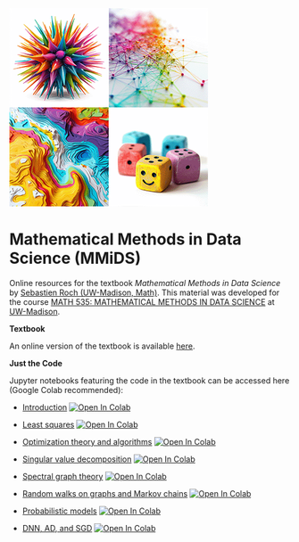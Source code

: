 ![MMiDS logo](./mmids-cover.png)

# Mathematical Methods in Data Science (MMiDS)

Online resources for the textbook *Mathematical Methods in Data Science*  by [Sebastien Roch (UW-Madison, Math)](https://people.math.wisc.edu/~roch/).
This material was developed for the course [MATH 535: MATHEMATICAL METHODS IN DATA SCIENCE](https://people.math.wisc.edu/~roch/mmids/) at [UW-Madison](https://www.wisc.edu/).

**Textbook**

An online version of the textbook is available [here](https://mmids-textbook.github.io/).

**Just the Code**

Jupyter notebooks featuring the code in the textbook can be accessed here (Google Colab recommended):

- [Introduction](https://github.com/MMiDS-textbook/MMiDS-textbook.github.io/blob/main/just_the_code/roch_mmids_chap_intro_notebook.ipynb)
[![Open In Colab](https://colab.research.google.com/assets/colab-badge.svg)](https://colab.research.google.com/github/MMiDS-textbook/MMiDS-textbook.github.io/blob/main/just_the_code/roch_mmids_chap_intro_notebook.ipynb)

- [Least squares](https://github.com/MMiDS-textbook/MMiDS-textbook.github.io/blob/main/just_the_code/roch_mmids_chap_ls_notebook.ipynb)
[![Open In Colab](https://colab.research.google.com/assets/colab-badge.svg)](https://colab.research.google.com/github/MMiDS-textbook/MMiDS-textbook.github.io/blob/main/just_the_code/roch_mmids_chap_ls_notebook.ipynb)

- [Optimization theory and algorithms](https://github.com/MMiDS-textbook/MMiDS-textbook.github.io/blob/main/just_the_code/roch_mmids_chap_opt_notebook.ipynb)
[![Open In Colab](https://colab.research.google.com/assets/colab-badge.svg)](https://colab.research.google.com/github/MMiDS-textbook/MMiDS-textbook.github.io/blob/main/just_the_code/roch_mmids_chap_opt_notebook.ipynb)

- [Singular value decomposition](https://github.com/MMiDS-textbook/MMiDS-textbook.github.io/blob/main/just_the_code/roch_mmids_chap_svd_notebook.ipynb)
[![Open In Colab](https://colab.research.google.com/assets/colab-badge.svg)](https://colab.research.google.com/github/MMiDS-textbook/MMiDS-textbook.github.io/blob/main/just_the_code/roch_mmids_chap_svd_notebook.ipynb)

- [Spectral graph theory](https://github.com/MMiDS-textbook/MMiDS-textbook.github.io/blob/main/just_the_code/roch_mmids_chap_specgraph_notebook.ipynb)
[![Open In Colab](https://colab.research.google.com/assets/colab-badge.svg)](https://colab.research.google.com/github/MMiDS-textbook/MMiDS-textbook.github.io/blob/main/just_the_code/roch_mmids_chap_specgraph_notebook.ipynb)

- [Random walks on graphs and Markov chains](https://github.com/MMiDS-textbook/MMiDS-textbook.github.io/blob/main/just_the_code/roch_mmids_chap_rwmc_notebook.ipynb)
[![Open In Colab](https://colab.research.google.com/assets/colab-badge.svg)](https://colab.research.google.com/github/MMiDS-textbook/MMiDS-textbook.github.io/blob/main/just_the_code/roch_mmids_chap_rwmc_notebook.ipynb)

- [Probabilistic models](https://github.com/MMiDS-textbook/MMiDS-textbook.github.io/blob/main/just_the_code/roch_mmids_chap_prob_notebook.ipynb)
[![Open In Colab](https://colab.research.google.com/assets/colab-badge.svg)](https://colab.research.google.com/github/MMiDS-textbook/MMiDS-textbook.github.io/blob/main/just_the_code/roch_mmids_chap_prob_notebook.ipynb)

- [DNN, AD, and SGD](https://github.com/MMiDS-textbook/MMiDS-textbook.github.io/blob/main/just_the_code/roch_mmids_chap_nn_notebook.ipynb)
[![Open In Colab](https://colab.research.google.com/assets/colab-badge.svg)](https://colab.research.google.com/github/MMiDS-textbook/MMiDS-textbook.github.io/blob/main/just_the_code/roch_mmids_chap_nn_notebook.ipynb)

